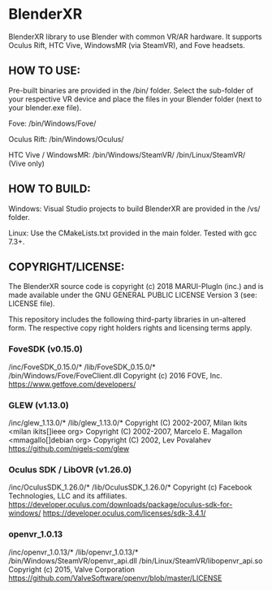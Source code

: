 # BlenderXR
BlenderXR library to use Blender with common VR/AR hardware.
It supports Oculus Rift, HTC Vive, WindowsMR (via SteamVR), and Fove headsets.


## HOW TO USE:
Pre-built binaries are provided in the /bin/ folder.
Select the sub-folder of your respective VR device and place the files in your Blender folder (next to your blender.exe file).

Fove:        /bin/Windows/Fove/

Oculus Rift: /bin/Windows/Oculus/

HTC Vive / WindowsMR: /bin/Windows/SteamVR/
                      /bin/Linux/SteamVR/ (Vive only)

## HOW TO BUILD:
Windows:
Visual Studio projects to build BlenderXR are provided in the /vs/ folder.

Linux:
Use the CMakeLists.txt provided in the main folder. Tested with gcc 7.3+.

## COPYRIGHT/LICENSE:
The BlenderXR source code is copyright (c) 2018 MARUI-PlugIn (inc.)
and is made available under the GNU GENERAL PUBLIC LICENSE Version 3 (see: LICENSE file).


This repository includes the following third-party libraries in un-altered form.
The respective copy right holders rights and licensing terms apply.

### FoveSDK (v0.15.0)
/inc/FoveSDK_0.15.0/*
/lib/FoveSDK_0.15.0/*
/bin/Windows/Fove/FoveClient.dll
Copyright (c) 2016 FOVE, Inc.
https://www.getfove.com/developers/

### GLEW (v1.13.0)
/inc/glew_1.13.0/*
/lib/glew_1.13.0/*
Copyright (C) 2002-2007, Milan Ikits <milan ikits[]ieee org>
Copyright (C) 2002-2007, Marcelo E. Magallon <mmagallo[]debian org>
Copyright (C) 2002, Lev Povalahev
https://github.com/nigels-com/glew

### Oculus SDK / LibOVR (v1.26.0)
/inc/OculusSDK_1.26.0/*
/lib/OculusSDK_1.26.0/*
Copyright (c) Facebook Technologies, LLC and its affiliates.
https://developer.oculus.com/downloads/package/oculus-sdk-for-windows/
https://developer.oculus.com/licenses/sdk-3.4.1/

### openvr_1.0.13
/inc/openvr_1.0.13/*
/lib/openvr_1.0.13/*
/bin/Windows/SteamVR/openvr_api.dll
/bin/Linux/SteamVR/libopenvr_api.so
Copyright (c) 2015, Valve Corporation
https://github.com/ValveSoftware/openvr/blob/master/LICENSE

